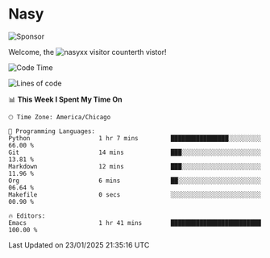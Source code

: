 # Nasy

<!--
<p align="center">
<img height="200" src="https://github-readme-stats.vercel.app/api?username=nasyxx&count_private=true&show_icons=true&theme=dracula&include_all_commits=true"/>
<img height="200" src="https://github-readme-stats.vercel.app/api/top-langs/?username=nasyxx&theme=dracula&hide=html,jupyter+notebook&count_private=true&show_icons=true"/>
</p>

  
----------------
-->

![Sponsor](https://img.shields.io/static/v1.svg?label=Sponsor&message=%E2%9D%A4&logo=GitHub&style=flat&color=pink)
 
Welcome, the ![nasyxx visitor counter](https://count.getloli.com/get/@nasyxx?theme=rule34)th vistor!
 
<!--START_SECTION:waka-->
![Code Time](http://img.shields.io/badge/Code%20Time-4%2C731%20hrs%2022%20mins-blue)

![Lines of code](https://img.shields.io/badge/From%20Hello%20World%20I%27ve%20Written-6.3%20million%20lines%20of%20code-blue)

📊 **This Week I Spent My Time On** 

```text
🕑︎ Time Zone: America/Chicago

💬 Programming Languages: 
Python                   1 hr 7 mins         ████████████████░░░░░░░░░   66.00 % 
Git                      14 mins             ███░░░░░░░░░░░░░░░░░░░░░░   13.81 % 
Markdown                 12 mins             ███░░░░░░░░░░░░░░░░░░░░░░   11.96 % 
Org                      6 mins              ██░░░░░░░░░░░░░░░░░░░░░░░   06.64 % 
Makefile                 0 secs              ░░░░░░░░░░░░░░░░░░░░░░░░░   00.90 % 

🔥 Editors: 
Emacs                    1 hr 41 mins        █████████████████████████   100.00 % 
```


 Last Updated on 23/01/2025 21:35:16 UTC
<!--END_SECTION:waka-->

<!-- ![visitors](https://visitor-badge.laobi.icu/badge?page_id=nasyxx.nasyxx) -->
